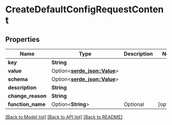 # CreateDefaultConfigRequestContent

## Properties

Name | Type | Description | Notes
------------ | ------------- | ------------- | -------------
**key** | **String** |  | 
**value** | Option<[**serde_json::Value**](.md)> |  | 
**schema** | Option<[**serde_json::Value**](.md)> |  | 
**description** | **String** |  | 
**change_reason** | **String** |  | 
**function_name** | Option<**String**> | Optional | [optional]

[[Back to Model list]](../README.md#documentation-for-models) [[Back to API list]](../README.md#documentation-for-api-endpoints) [[Back to README]](../README.md)


